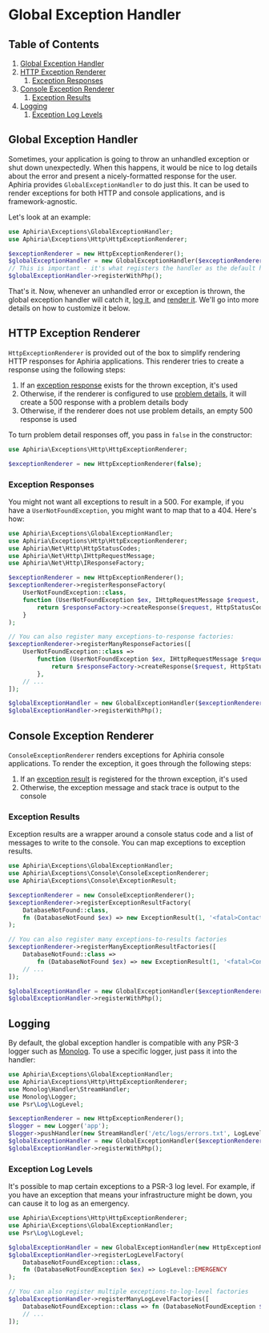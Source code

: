 <h1 id="doc-title">Global Exception Handler</h1>

<nav class="toc-nav" markdown="1">

<div class="toc-nav-contents" markdown="1">

<h2 id="table-of-contents">Table of Contents</h2>

1. [Global Exception Handler](#global-exception-handler)
2. [HTTP Exception Renderer](#http-exception-renderer)
   1. [Exception Responses](#exception-responses)
3. [Console Exception Renderer](#console-exception-renderer)
   1. [Exception Results](#exception-results)
3. [Logging](#logging)
   1. [Exception Log Levels](#exception-log-levels)

</div>

</nav>

<h2 id="global-exception-handler">Global Exception Handler</h2>

Sometimes, your application is going to throw an unhandled exception or shut down unexpectedly.  When this happens, it would be nice to log details about the error and present a nicely-formatted response for the user.  Aphiria provides `GlobalExceptionHandler` to do just this.  It can be used to render exceptions for both HTTP and console applications, and is framework-agnostic.

Let's look at an example:

```php
use Aphiria\Exceptions\GlobalExceptionHandler;
use Aphiria\Exceptions\Http\HttpExceptionRenderer;

$exceptionRenderer = new HttpExceptionRenderer();
$globalExceptionHandler = new GlobalExceptionHandler($exceptionRenderer);
// This is important - it's what registers the handler as the default handler in PHP
$globalExceptionHandler->registerWithPhp();
```

That's it.  Now, whenever an unhandled error or exception is thrown, the global exception handler will catch it, [log it](#logging), and [render it](#http-exception-renderer).  We'll go into more details on how to customize it below.

<h2 id="http-exception-renderer">HTTP Exception Renderer</h2>

`HttpExceptionRenderer` is provided out of the box to simplify rendering HTTP responses for Aphiria applications.  This renderer tries to create a response using the following steps:
  
1. If an [exception response](#exception-response) exists for the thrown exception, it's used
2. Otherwise, if the renderer is configured to use <a href="https://tools.ietf.org/html/rfc7807" target="_blank">problem details</a>, it will create a 500 response with a problem details body
3. Otherwise, if the renderer does not use problem details, an empty 500 response is used

To turn problem detail responses off, you pass in `false` in the constructor:

```php
use Aphiria\Exceptions\Http\HttpExceptionRenderer;

$exceptionRenderer = new HttpExceptionRenderer(false);
```

<h3 id="exception-responses">Exception Responses</h3>

You might not want all exceptions to result in a 500.  For example, if you have a `UserNotFoundException`, you might want to map that to a 404.  Here's how:

```php
use Aphiria\Exceptions\GlobalExceptionHandler;
use Aphiria\Exceptions\Http\HttpExceptionRenderer;
use Aphiria\Net\Http\HttpStatusCodes;
use Aphiria\Net\Http\IHttpRequestMessage;
use Aphiria\Net\Http\IResponseFactory;

$exceptionRenderer = new HttpExceptionRenderer();
$exceptionRenderer->registerResponseFactory(
    UserNotFoundException::class,
    function (UserNotFoundException $ex, IHttpRequestMessage $request, IResponseFactory $responseFactory) {
        return $responseFactory->createResponse($request, HttpStatusCodes::HTTP_NOT_FOUND);
    }
);

// You can also register many exceptions-to-response factories:
$exceptionRenderer->registerManyResponseFactories([
    UserNotFoundException::class => 
        function (UserNotFoundException $ex, IHttpRequestMessage $request, IResponseFactory $responseFactory) {
            return $responseFactory->createResponse($request, HttpStatusCodes::HTTP_NOT_FOUND);
        },
    // ...
]);

$globalExceptionHandler = new GlobalExceptionHandler($exceptionRenderer);
$globalExceptionHandler->registerWithPhp();
```

<h2 id="console-exception-renderer">Console Exception Renderer</h2>

`ConsoleExceptionRenderer` renders exceptions for Aphiria console applications.  To render the exception, it goes through the following steps:

1. If an [exception result](#exception-results) is registered for the thrown exception, it's used
2. Otherwise, the exception message and stack trace is output to the console

<h3 id="exception-results">Exception Results</h3>

Exception results are a wrapper around a console status code and a list of messages to write to the console.  You can map exceptions to exception results.

```php
use Aphiria\Exceptions\GlobalExceptionHandler;
use Aphiria\Exceptions\Console\ConsoleExceptionRenderer;
use Aphiria\Exceptions\Console\ExceptionResult;

$exceptionRenderer = new ConsoleExceptionRenderer();
$exceptionRenderer->registerExceptionResultFactory(
    DatabaseNotFound::class,
    fn (DatabaseNotFound $ex) => new ExceptionResult(1, '<fatal>Contact a sysadmin</fatal>')
);

// You can also register many exceptions-to-results factories
$exceptionRenderer->registerManyExceptionResultFactories([
    DatabaseNotFound::class => 
        fn (DatabaseNotFound $ex) => new ExceptionResult(1, '<fatal>Contact a sysadmin</fatal>'),
    // ...
]);

$globalExceptionHandler = new GlobalExceptionHandler($exceptionRenderer);
$globalExceptionHandler->registerWithPhp();
```

<h2 id="logging">Logging</h2>

By default, the global exception handler is compatible with any PSR-3 logger such as <a href="https://github.com/Seldaek/monolog" target="_blank">Monolog</a>.  To use a specific logger, just pass it into the handler:

```php
use Aphiria\Exceptions\GlobalExceptionHandler;
use Aphiria\Exceptions\Http\HttpExceptionRenderer;
use Monolog\Handler\StreamHandler;
use Monolog\Logger;
use Psr\Log\LogLevel;

$exceptionRenderer = new HttpExceptionRenderer();
$logger = new Logger('app');
$logger->pushHandler(new StreamHandler('/etc/logs/errors.txt', LogLevel::DEBUG));
$globalExceptionHandler = new GlobalExceptionHandler($exceptionRenderer, $logger);
$globalExceptionHandler->registerWithPhp();
```

<h3 id="exception-log-levels">Exception Log Levels</h3>

It's possible to map certain exceptions to a PSR-3 log level.  For example, if you have an exception that means your infrastructure might be down, you can cause it to log as an emergency.

```php
use Aphiria\Exceptions\Http\HttpExceptionRenderer;
use Aphiria\Exceptions\GlobalExceptionHandler;
use Psr\Log\LogLevel;

$globalExceptionHandler = new GlobalExceptionHandler(new HttpExceptionRenderer());
$globalExceptionHandler->registerLogLevelFactory(
    DatabaseNotFoundException::class,
    fn (DatabaseNotFoundException $ex) => LogLevel::EMERGENCY
);

// You can also register multiple exceptions-to-log-level factories
$globalExceptionHandler->registerManyLogLevelFactories([
    DatabaseNotFoundException::class => fn (DatabaseNotFoundException $ex) => LogLevel::EMERGENCY,
    // ...
]);
```

